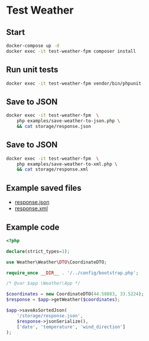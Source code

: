 # Test Weather

## Start
```bash
docker-compose up -d
docker exec -it test-weather-fpm composer install
```

## Run unit tests
```bash
docker exec -it test-weather-fpm vendor/bin/phpunit
```

## Save to JSON

```bash
docker exec -it test-weather-fpm  \
    php examples/save-weather-to-json.php \
    && cat storage/response.json
```

## Save to JSON
```bash
docker exec -it test-weather-fpm  \
    php examples/save-weather-to-xml.php \
    && cat storage/response.xml
```

## Example saved files
- [response.json](examples/response.example.json)
- [response.xml](examples/response.example.xml)


## Example code
```php
<?php

declare(strict_types=1);

use Weather\Weather\DTO\CoordinateDTO;

require_once __DIR__ . '/../config/bootstrap.php';

/* @var $app \Weather\App */

$coordinates = new CoordinateDTO(44.58883, 33.5224);
$response = $app->getWeather($coordinates);

$app->saveAsSortedJson(
    '/storage/response.json',
    $response->jsonSerialize(),
    ['date', 'temperature', 'wind_direction']
);
```